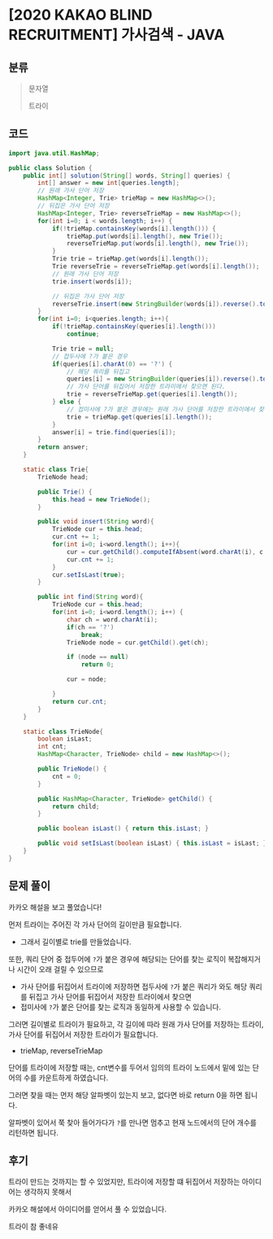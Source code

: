 # [2020 KAKAO BLIND RECRUITMENT] 가사검색 - JAVA

## 분류
> 문자열
>
> 트라이

## 코드
```java
import java.util.HashMap;

public class Solution {
    public int[] solution(String[] words, String[] queries) {
        int[] answer = new int[queries.length];
        // 원래 가사 단어 저장
        HashMap<Integer, Trie> trieMap = new HashMap<>();
        // 뒤집은 가사 단어 저장
        HashMap<Integer, Trie> reverseTrieMap = new HashMap<>();
        for(int i=0; i < words.length; i++) {
            if(!trieMap.containsKey(words[i].length())) {
                trieMap.put(words[i].length(), new Trie());
                reverseTrieMap.put(words[i].length(), new Trie());
            }
            Trie trie = trieMap.get(words[i].length());
            Trie reverseTrie = reverseTrieMap.get(words[i].length());
            // 원래 가사 단어 저장
            trie.insert(words[i]);

            // 뒤집은 가사 단어 저장
            reverseTrie.insert(new StringBuilder(words[i]).reverse().toString());
        }
        for(int i=0; i<queries.length; i++){
            if(!trieMap.containsKey(queries[i].length()))
                continue;

            Trie trie = null;
            // 접두사에 ?가 붙은 경우
            if(queries[i].charAt(0) == '?') {
                // 해당 쿼리를 뒤집고
                queries[i] = new StringBuilder(queries[i]).reverse().toString();
                // 가사 단어를 뒤집어서 저장한 트라이에서 찾으면 된다.
                trie = reverseTrieMap.get(queries[i].length());
            } else {
                // 접미사에 ?가 붙은 경우에는 원래 가사 단어를 저장한 트라이에서 찾으면 된다.
                trie = trieMap.get(queries[i].length());
            }
            answer[i] = trie.find(queries[i]);
        }
        return answer;
    }

    static class Trie{
        TrieNode head;

        public Trie() {
            this.head = new TrieNode();
        }

        public void insert(String word){
            TrieNode cur = this.head;
            cur.cnt += 1;
            for(int i=0; i<word.length(); i++){
                cur = cur.getChild().computeIfAbsent(word.charAt(i), c -> new TrieNode());
                cur.cnt += 1;
            }
            cur.setIsLast(true);
        }

        public int find(String word){
            TrieNode cur = this.head;
            for(int i=0; i<word.length(); i++) {
                char ch = word.charAt(i);
                if(ch == '?')
                    break;
                TrieNode node = cur.getChild().get(ch);

                if (node == null)
                    return 0;

                cur = node;

            }
            return cur.cnt;
        }
    }

    static class TrieNode{
        boolean isLast;
        int cnt;
        HashMap<Character, TrieNode> child = new HashMap<>();

        public TrieNode() {
            cnt = 0;
        }

        public HashMap<Character, TrieNode> getChild() {
            return child;
        }

        public boolean isLast() { return this.isLast; }

        public void setIsLast(boolean isLast) { this.isLast = isLast; }
    }
}
```

## 문제 풀이
카카오 해설을 보고 풀었습니다!

먼저 트라이는 주어진 각 가사 단어의 길이만큼 필요합니다.
   - 그래서 길이별로 trie를 만들었습니다.

또한, 쿼리 단어 중 접두어에 `?`가 붙은 경우에 해당되는 단어를 찾는 로직이 복잡해지거나 시간이 오래 걸릴 수 있으므로
   - 가사 단어를 뒤집어서 트라이에 저장하면 접두사에 `?`가 붙은 쿼리가 와도 해당 쿼리를 뒤집고 가사 단어를 뒤집어서 저장한 트라이에서 찾으면
   - 접미사에 `?`가 붙은 단어를 찾는 로직과 동일하게 사용할 수 있습니다.

그러면 길이별로 트라이가 필요하고, 각 길이에 따라 원래 가사 단어를 저장하는 트라이, 가사 단어를 뒤집어서 저장한 트라이가 필요합니다.
   - trieMap, reverseTrieMap

단어를 트라이에 저장할 때는, cnt변수를 두어서 임의의 트라이 노드에서 밑에 있는 단어의 수를 카운트하게 하였습니다.

그러면 찾을 때는 먼저 해당 알파벳이 있는지 보고, 없다면 바로 return 0을 하면 됩니다.

알파벳이 있어서 쭉 찾아 들어가다가 `?`를 만나면 멈추고 현재 노드에서의 단어 개수를 리턴하면 됩니다.

## 후기 
트라이 만드는 것까지는 할 수 있었지만, 트라이에 저장할 떄 뒤집어서 저장하는 아이디어는 생각하지 못해서

카카오 해설에서 아이디어를 얻어서 풀 수 있었습니다.

트라이 참 좋네유